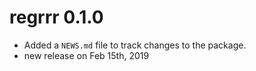 # regrrr 0.1.0

* Added a `NEWS.md` file to track changes to the package.
* new release on Feb 15th, 2019



